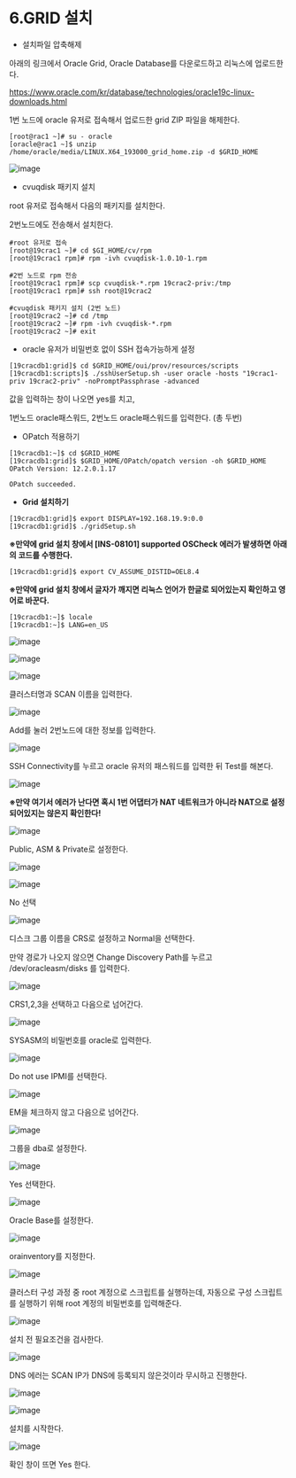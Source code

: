 # 6.GRID 설치

- 설치파일 압축해제

아래의 링크에서 Oracle Grid, Oracle Database를 다운로드하고 리눅스에 업로드한다.

https://www.oracle.com/kr/database/technologies/oracle19c-linux-downloads.html


1번 노드에 oracle 유저로 접속해서 업로드한 grid ZIP 파일을 해제한다.

```
[root@rac1 ~]# su - oracle
[oracle@rac1 ~]$ unzip /home/oracle/media/LINUX.X64_193000_grid_home.zip -d $GRID_HOME
```

![image](https://github.com/oraclejyp/19c_rac_inst/assets/133745372/851dc83b-73de-4c1d-a8ff-03ddb73fdfba)

- cvuqdisk 패키지 설치

root 유저로 접속해서 다음의 패키지를 설치한다.

2번노드에도 전송해서 설치한다.

```
#root 유저로 접속
[root@19crac1 ~]# cd $GI_HOME/cv/rpm
[root@19crac1 rpm]# rpm -ivh cvuqdisk-1.0.10-1.rpm

#2번 노드로 rpm 전송
[root@19crac1 rpm]# scp cvuqdisk-*.rpm 19crac2-priv:/tmp
[root@19crac1 rpm]# ssh root@19crac2

#cvuqdisk 패키지 설치 (2번 노드)
[root@19crac2 ~]# cd /tmp
[root@19crac2 ~]# rpm -ivh cvuqdisk-*.rpm
[root@19crac2 ~]# exit
```

- oracle 유저가 비밀번호 없이 SSH 접속가능하게 설정

```
[19cracdb1:grid]$ cd $GRID_HOME/oui/prov/resources/scripts
[19cracdb1:scripts]$ ./sshUserSetup.sh -user oracle -hosts "19crac1-priv 19crac2-priv" -noPromptPassphrase -advanced
```
값을 입력하는 창이 나오면 yes를 치고, 

1번노드 oracle패스워드, 2번노드 oracle패스워드를 입력한다. (총 두번)

- OPatch 적용하기

```
[19cracdb1:~]$ cd $GRID_HOME
[19cracdb1:grid]$ $GRID_HOME/OPatch/opatch version -oh $GRID_HOME
OPatch Version: 12.2.0.1.17

OPatch succeeded.
```

- **Grid 설치하기**

```
[19cracdb1:grid]$ export DISPLAY=192.168.19.9:0.0
[19cracdb1:grid]$ ./gridSetup.sh
```

**※만약에 grid 설치 창에서  [INS-08101] supported OSCheck 에러가 발생하면 아래의 코드를 수행한다.**
```
[19cracdb1:grid]$ export CV_ASSUME_DISTID=OEL8.4
```

**※만약에 grid 설치 창에서 글자가 깨지면 리눅스 언어가 한글로 되어있는지 확인하고 영어로 바꾼다.**

```
[19cracdb1:~]$ locale
[19cracdb1:~]$ LANG=en_US
```

![image](https://github.com/oraclejyp/19c_rac_inst/assets/133745372/f953fe2c-e3ce-4484-82c9-2bc602244109)

![image](https://github.com/oraclejyp/19c_rac_inst/assets/133745372/c10c0e50-4e4e-4f20-952b-02ef8369a862)

![image](https://github.com/oraclejyp/19c_rac_inst/assets/133745372/17b9297e-0aeb-46b7-8613-94cd099a6d24)

클러스터명과 SCAN 이름을 입력한다.

![image](https://github.com/oraclejyp/19c_rac_inst/assets/133745372/6804e2ce-836f-42af-890b-4de592f34190)

Add를 눌러 2번노드에 대한 정보를 입력한다.

![image](https://github.com/oraclejyp/19c_rac_inst/assets/133745372/7215ac92-4f98-4832-8bf8-bba83fef7264)

SSH Connectivity를 누르고 oracle 유저의 패스워드를 입력한 뒤 Test를 해본다.

![image](https://github.com/oraclejyp/19c_rac_inst/assets/133745372/a38c071b-2053-4911-bea3-131e200614f9)

**※만약 여기서 에러가 난다면 혹시 1번 어댑터가 NAT 네트워크가 아니라 NAT으로 설정되어있지는 않은지 확인한다!**

![image](https://github.com/oraclejyp/19c_rac_inst/assets/133745372/4808768a-b8a1-4f57-bd7d-eaff783e8854)

Public, ASM & Private로 설정한다.

![image](https://github.com/oraclejyp/19c_rac_inst/assets/133745372/4beaf229-74ed-49d2-8323-fe0ebfe5eb07)

![image](https://github.com/oraclejyp/19c_rac_inst/assets/133745372/cbadadf9-b1b9-4c27-a73b-b8ce46d5b501)

No 선택

![image](https://github.com/oraclejyp/19c_rac_inst/assets/133745372/ea383fe8-be6a-4c53-b254-52fe6ba0822c)

디스크 그룹 이름을 CRS로 설정하고 Normal을 선택한다.

만약 경로가 나오지 않으면 Change Discovery Path를 누르고 /dev/oracleasm/disks 를 입력한다.

![image](https://github.com/oraclejyp/19c_rac_inst/assets/133745372/d4423a40-f51c-4e89-89e3-9c7607c3c64e)

CRS1,2,3을 선택하고 다음으로 넘어간다.

![image](https://github.com/oraclejyp/19c_rac_inst/assets/133745372/38135444-cde8-42e6-8f11-1dfd00f64df7)

SYSASM의 비밀번호를 oracle로 입력한다.

![image](https://github.com/oraclejyp/19c_rac_inst/assets/133745372/d1b35b90-58de-4c56-939e-a5f555b53717)

Do not use IPMI를 선택한다.

![image](https://github.com/oraclejyp/19c_rac_inst/assets/133745372/3d656a11-bf2c-4a86-a774-034eb419ec11)

EM을 체크하지 않고 다음으로 넘어간다.

![image](https://github.com/oraclejyp/19c_rac_inst/assets/133745372/07033fac-b305-4bc0-9b4f-d1a1a0f3077a)

그룹을 dba로 설정한다.

![image](https://github.com/oraclejyp/19c_rac_inst/assets/133745372/abd6047c-15ad-463b-b3c6-83b9e3babc0b)

Yes 선택한다.

![image](https://github.com/oraclejyp/19c_rac_inst/assets/133745372/d3859680-97a3-475d-8ff7-263eb52e04d5)

Oracle Base를 설정한다.

![image](https://github.com/oraclejyp/19c_rac_inst/assets/133745372/17aa4e92-7b47-4540-bca8-8796e56a8bae)

orainventory를 지정한다.

![image](https://github.com/oraclejyp/19c_rac_inst/assets/133745372/f2be9eb6-cfbb-4146-8ace-9d50a8d5ee76)

클러스터 구성 과정 중 root 계정으로 스크립트를 실행하는데, 자동으로 구성 스크립트를 실행하기 위해 root 계정의 비밀번호를 입력해준다.

![image](https://github.com/oraclejyp/19c_rac_inst/assets/133745372/a610a2ce-bde5-4153-80a7-171e3e1a3b13)

설치 전 필요조건을 검사한다.

![image](https://github.com/oraclejyp/19c_rac_inst/assets/133745372/446e2538-6613-4fd1-9d19-890b13117601)

DNS 에러는 SCAN IP가 DNS에 등록되지 않은것이라 무시하고 진행한다.

![image](https://github.com/oraclejyp/19c_rac_inst/assets/133745372/f0102bdc-3a37-4377-96b4-40bf74c266b2)

![image](https://github.com/oraclejyp/19c_rac_inst/assets/133745372/96dd2b96-9947-4a54-b0af-9bc3156abb6e)

설치를 시작한다.

![image](https://github.com/oraclejyp/19c_rac_inst/assets/133745372/ccce6903-3075-40d1-aab5-5c67887e673d)

확인 창이 뜨면 Yes 한다.
